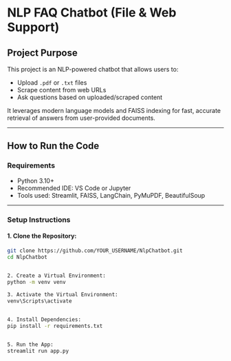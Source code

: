 # NLP FAQ Chatbot (File & Web Support)

##  Project Purpose

This project is an NLP-powered chatbot that allows users to:
- Upload `.pdf` or `.txt` files
- Scrape content from web URLs
- Ask questions based on uploaded/scraped content

It leverages modern language models and FAISS indexing for fast, accurate retrieval of answers from user-provided documents.

---

##  How to Run the Code

###  Requirements
- Python 3.10+
- Recommended IDE: VS Code or Jupyter
- Tools used: Streamlit, FAISS, LangChain, PyMuPDF, BeautifulSoup

---

###  Setup Instructions

#### 1. Clone the Repository:
```bash
git clone https://github.com/YOUR_USERNAME/NlpChatbot.git
cd NlpChatbot
   

2. Create a Virtual Environment:
python -m venv venv

3. Activate the Virtual Environment:
venv\Scripts\activate


4. Install Dependencies:
pip install -r requirements.txt


5. Run the App:
streamlit run app.py
